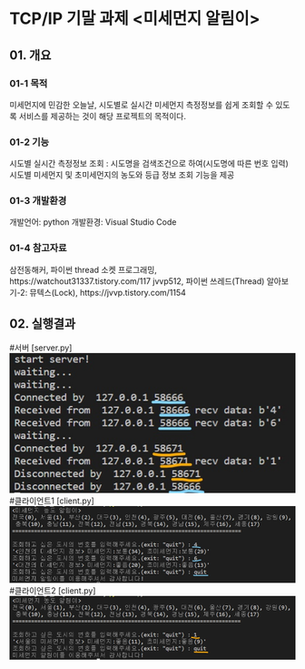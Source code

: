 # TCP/IP 기말 과제 <미세먼지 알림이>


<h2>01. 개요</h2>

<h3>01-1 목적</h3>
미세먼지에 민감한 오늘날, 시도별로 실시간 미세먼지 측정정보를 쉽게 조회할 수 있도록 서비스를 제공하는 것이 해당 프로젝트의 목적이다.

<h3>01-2 기능</h3>
시도별 실시간 측정정보 조회
: 시도명을 검색조건으로 하여(시도명에 따른 번호 입력) 시도별 미세먼지 및 초미세먼지의 농도와 등급 정보 조회 기능을 제공

<h3>01-3 개발환경</h3>
개발언어: python
개발환경: Visual Studio Code

<h3>01-4 참고자료</h3>
삼전동해커, 파이썬 thread 소켓 프로그래밍, https://watchout31337.tistory.com/117
jvvp512, 파이썬 쓰레드(Thread) 알아보기-2: 뮤텍스(Lock), https://jvvp.tistory.com/1154


<h2>02. 실행결과</h2>

#서버 [server.py]
<img width="" height="" src="./image/server_result.jpg"/>
#클라이언트1 [client.py]
<img width="" height="" src="./image/client_result1.jpg"/>
#클라이언트2 [client.py]
<img width="" height="" src="./image/client_result2.jpg"/>
